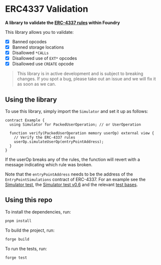 # ERC4337 Validation

**A library to validate the [ERC-4337 rules](https://eips.ethereum.org/EIPS/eip-7562) within Foundry**

This library allows you to validate:

- [x] Banned opcodes
- [x] Banned storage locations
- [x] Disallowed `*CALLs`
- [x] Disallowed use of `EXT*` opcodes
- [x] Disallowed use `CREATE` opcode

> This library is in active development and is subject to breaking changes. If you spot a bug, please take out an issue
> and we will fix it as soon as we can.

## Using the library

To use this library, simply import the `Simulator` and set it up as follows:

```solidity
contract Example {
  using Simulator for PackedUserOperation; // or UserOperation

  function verify(PackedUserOperation memory userOp) external view {
    // Verify the ERC-4337 rules
    userOp.simulateUserOp(entryPointAddress);
  }
}
```

If the userOp breaks any of the rules, the function will revert with a message indicating which rule was broken.

Note that the `entryPointAddress` needs to be the address of the `EntryPointSimulations` contract
of ERC-4337. For an example see the [Simulator test](./test/Simulator.t.sol),
the [Simulator test v0.6](./test/SimulatorV060.t.sol) and the relevant [test bases](./test/utils).

## Using this repo

To install the dependencies, run:

```bash
pnpm install
```

To build the project, run:

```bash
forge build
```

To run the tests, run:

```bash
forge test
```